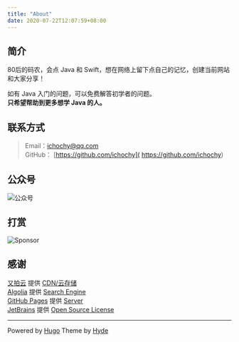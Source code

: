```yaml
---
title: "About"
date: 2020-07-22T12:07:59+08:00
---
```


## 简介  
80后的码农，会点 Java 和 Swift，想在网络上留下点自己的记忆，创建当前网站和大家分享！  

如有 Java 入门的问题，可以免费解答初学者的问题。  
**只希望帮助到更多想学 Java 的人。**

## 联系方式
> Email：[ichochy@qq.com](mailto:ichochy@qq.com)  
> GitHub： [https://github.com/ichochy]( https://github.com/ichochy)

## 公众号    
![公众号](https://ichochy.com/wx.jpg)

## 打赏    
![Sponsor](https://ichochy.com/sponsor.jpg)

## 感谢  
[又拍云](https://console.upyun.com/register/?invite=r1z6aWlRt) 提供 [CDN/云存储](https://console.upyun.com/register/?invite=r1z6aWlRt)   
[Algolia](https://www.algolia.com/) 提供 [Search Engine](https://www.algolia.com/)  
[GitHub Pages](https://pages.github.com/) 提供 [Server](https://pages.github.com/)  
[JetBrains](https://www.jetbrains.com/) 提供 [Open Source License](https://www.jetbrains.com/shop/eform/opensource)  

---

Powered by [Hugo](https://gohugo.io) Theme by [Hyde](https://themes.gohugo.io/hyde/)
